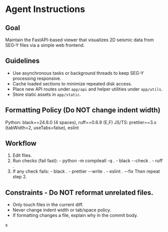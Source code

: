 # Agent Instructions

## Goal
Maintain the FastAPI-based viewer that visualizes 2D seismic data from SEG-Y files via a simple web frontend.

## Guidelines
- Use asynchronous tasks or background threads to keep SEG-Y processing responsive.
- Cache loaded sections to minimize repeated disk access.
- Place new API routes under `app/api` and helper utilities under `app/utils`.
- Store static assets in `app/static`.

## Formatting Policy (Do NOT change indent width)
Python: black==24.8.0 (4 spaces), ruff==0.6.9 (E,F)
JS/TS: prettier==3.x (tabWidth=2, useTabs=false), eslint

## Workflow
1) Edit files.
2) Run checks (fail fast): - python -m compileall -q . - black --check . - ruff .
3) If any check fails: - black . - prettier --write . - eslint . --fix Then repeat step 2.


## Constraints - Do NOT reformat unrelated files.
- Only touch files in the current diff.
- Never change indent width or tab/space policy.
 - If formatting changes a file, explain why in the commit body.

x
